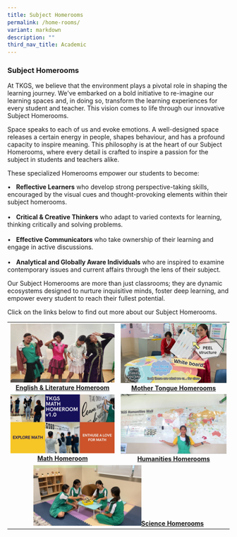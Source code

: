 ```yaml
---
title: Subject Homerooms
permalink: /home-rooms/
variant: markdown
description: ""
third_nav_title: Academic
---
```

<h3><strong>Subject Homerooms</strong></h3>
<p>At TKGS, we believe that the environment plays a pivotal role in shaping the learning journey. We've embarked on a bold initiative to re-imagine our learning spaces and, in doing so, transform the learning experiences for every student and teacher. This vision comes to life through our innovative Subject Homerooms.</p>
<p>Space speaks to each of us and evoke emotions. A well-designed space releases a certain energy in people, shapes behaviour, and has a profound capacity to inspire meaning. This philosophy is at the heart of our Subject Homerooms, where every detail is crafted to inspire a passion for the subject in students and teachers alike.</p>
<p>These specialized Homerooms empower our students to become:</p>
•&nbsp;&nbsp;&nbsp;<b>Reflective Learners</b> who develop strong perspective-taking skills, encouraged by the visual cues and thought-provoking elements within their subject homerooms.<br><br>
•&nbsp;&nbsp;&nbsp;<b>Critical &amp; Creative Thinkers</b> who adapt to varied contexts for learning, thinking critically and solving problems.<br><br>
•&nbsp;&nbsp;&nbsp;<b>Effective Communicators</b> who take ownership of their learning and engage in active discussions.<br><br>
•&nbsp;&nbsp;&nbsp;<b>Analytical and Globally Aware Individuals</b> who are inspired to examine contemporary issues and current affairs through the lens of their subject. <br>
<p>Our Subject Homerooms are more than just classrooms; they are dynamic ecosystems designed to nurture inquisitive minds, foster deep learning, and empower every student to reach their fullest potential. </p>
<p>Click on the links below to find out more about our Subject Homerooms.</p>

<table>
	<tbody><tr>
	<td style="text-align: center;"> <a style="width: 50%;" href="https://youtu.be/oKHDL43EuMY" target="_blank" rel="noopener"><img src="/images/LearningTKGS/Academic/EL_HR.png"><strong>English &amp; Literature Homeroom</strong>
		</a></td>
		<td style="text-align: center;"> <a style="width: 50%;" href="https://youtu.be/fVe7VgBIyzo" target="_blank" rel="noopener"><img src="/images/LearningTKGS/Academic/MT_HR.png"><strong>Mother Tongue Homerooms</strong>
		</a></td>
		</tr>
		<tr>
	<td style="text-align: center;"> <a style="width: 50%;" href="https://youtu.be/3wIuAiMRjx8" target="_blank" rel="noopener"><img src="/images/LearningTKGS/Academic/Math_HR.png"><strong>Math Homeroom</strong>
		</a></td>
		<td style="text-align: center;"> <a style="width: 50%;" href="https://youtu.be/UlAbG5ieCkA" target="_blank" rel="noopener"><img src="/images/LearningTKGS/Academic/Hum_HR.png"><strong>Humanities Homerooms</strong>
		</a></td>
			</tr>
		<tr>
			<td style="text-align: center;" colspan="2"><a href="https://youtu.be/yT3Ed-VMJgo" target="_blank" rel="noopener"><img style="width: 50%;" src="/images/LearningTKGS/Academic/SCI_HR.png"><strong>Science Homerooms</strong></a></td>
		</tr>
	</tbody></table>
